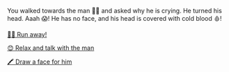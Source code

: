 You walked towards the man 🚶‍♂️ and asked why he is crying. He turned his head. Aaah 😱! He has no face, and his head is covered with cold blood 🩸!

[🏃‍♂️ Run away!](1-A.md)

[😊 Relax and talk with the man](1-B.md)

[🖍️ Draw a face for him](1-C.md)